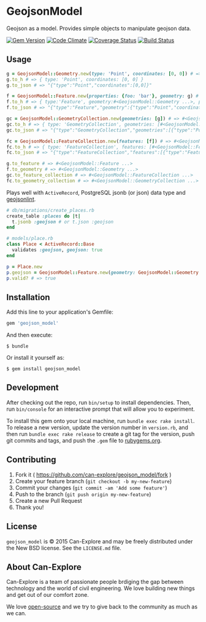 # GeojsonModel

Geojson as a model. Provides simple objects to manipulate geojson data.

[![Gem Version](https://badge.fury.io/rb/geojson_model.png)](http://badge.fury.io/rb/geojson_model)
[![Code Climate](https://codeclimate.com/github/can-explore/geojson_model/badges/gpa.svg)](https://codeclimate.com/github/can-explore/geojson_model)
[![Coverage Status](https://coveralls.io/repos/can-explore/geojson_model/badge.svg)](https://coveralls.io/r/can-explore/geojson_model)
[![Build Status](https://travis-ci.org/can-explore/geojson_model.png)](https://travis-ci.org/can-explore/geojson_model)

## Usage

```ruby
g = GeojsonModel::Geometry.new(type: 'Point', coordinates: [0, 0]) # => #<GeojsonModel::Geometry ...>
g.to_h # => { type: 'Point', coordinates: [0, 0] }
g.to_json # => "{"type":"Point","coordinates":[0,0]}"

f = GeojsonModel::Feature.new(properties: {foo: 'bar'}, geometry: g) # => #<GeojsonModel::Feature ...>
f.to_h # => { type:'Feature', geometry:#<GeojsonModel::Geometry ...>, properties:{foo: 'bar'} }
f.to_json # => "{"type":"Feature","geometry":{"type":"Point","coordinates":[0,0]},"properties":{"foo":"bar"}}"

gc = GeojsonModel::GeometryCollection.new(geometries: [g]) # => #<GeojsonModel::Feature ...>
gc.to_h # => { type: 'GeometryCollection', geometries: [#<GeojsonModel::Geometry ...>] }
gc.to_json # => "{"type":"GeometryCollection","geometries":[{"type":"Point","coordinates":[0,0]}]}"

fc = GeojsonModel::FeatureCollection.new(features: [f]) # => #<GeojsonModel::Feature ...>
fc.to_h # => { type: 'FeatureCollection', features: [#<GeojsonModel::Feature geometry=#<GeojsonModel::Geometry ...> ...>] }
fc.to_json # => "{"type":"FeatureCollection","features":[{"type":"Feature","geometry":{"type":"Point","coordinates":[0,0]},"properties":{"foo":"bar"}}]}"

g.to_feature # => #<GeojsonModel::Feature ...>
f.to_geometry # => #<GeojsonModel::Geometry ...>
gc.to_feature_collection # => #<GeojsonModel::FeatureCollection ...>
fc.to_geometry_collection # => #<GeojsonModel::GeometryCollection ...>
```

Plays well with `ActiveRecord`, PostgreSQL jsonb (or json) data type and [geojsonlint](https://github.com/can-explore/geojsonlint).

```ruby
# db/migrations/create_places.rb
create_table :places do |t|
  t.jsonb :geojson # or t.json :geojson
end

# models/place.rb
class Place < ActiveRecord::Base
  validates :geojson, geojson: true
end

p = Place.new
p.geojson = GeojsonModel::Feature.new(geometry: GeojsonModel::Geometry.new).to_json
p.valid? # => true
```

## Installation

Add this line to your application's Gemfile:

```ruby
gem 'geojson_model'
```

And then execute:

    $ bundle

Or install it yourself as:

    $ gem install geojson_model

## Development

After checking out the repo, run `bin/setup` to install dependencies. Then, run `bin/console` for an interactive prompt that will allow you to experiment.

To install this gem onto your local machine, run `bundle exec rake install`. To release a new version, update the version number in `version.rb`, and then run `bundle exec rake release` to create a git tag for the version, push git commits and tags, and push the `.gem` file to [rubygems.org](https://rubygems.org).

## Contributing

1. Fork it ( https://github.com/can-explore/geojson_model/fork )
2. Create your feature branch (`git checkout -b my-new-feature`)
3. Commit your changes (`git commit -am 'Add some feature'`)
4. Push to the branch (`git push origin my-new-feature`)
5. Create a new Pull Request
6. Thank you!

## License

`geojson_model` is © 2015 Can-Explore and may be freely distributed under the New BSD license. See the `LICENSE.md` file.

## About Can-Explore

Can-Explore is a team of passionate people brdiging the gap between technology and the world of civil engineering. We love building new things and get out of our comfort zone.

We love [open-source](https://github.com/can-explore) and we try to give back to the community as much as we can.
